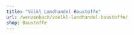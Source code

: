 ```yaml
---
title: "Völkl Landhandel Baustoffe"
url: /wenzenbach/voelkl-landhandel-baustoffe/
shop: Baustoffe
---
```

